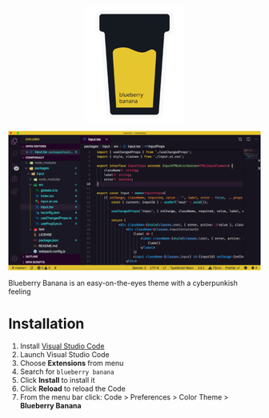 <p align="center"><img src="blueberry-banana-icon.svg" width="200" /></p>

![blueberrybanana-screenshot](blueberry-banana-screenshot.png)

Blueberry Banana is an easy-on-the-eyes theme with a cyberpunkish feeling

# Installation

1.  Install [Visual Studio Code](https://code.visualstudio.com/)
2.  Launch Visual Studio Code
3.  Choose **Extensions** from menu
4.  Search for `blueberry banana`
5.  Click **Install** to install it
6.  Click **Reload** to reload the Code
7.  From the menu bar click: Code > Preferences > Color Theme > **Blueberry Banana**
